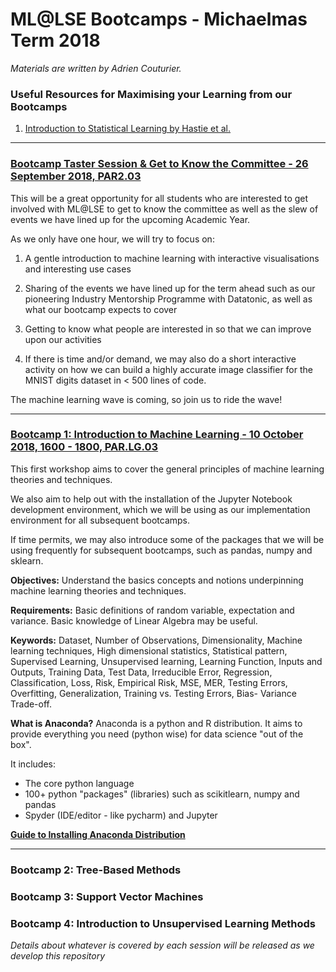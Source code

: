 # ML@LSE Bootcamps - Michaelmas Term 2018
_Materials are written by Adrien Couturier._

### Useful Resources for Maximising your Learning from our Bootcamps
1. [Introduction to Statistical Learning by Hastie et al.](https://www-bcf.usc.edu/~gareth/ISL/)

--- 

### [Bootcamp Taster Session & Get to Know the Committee - 26 September 2018, PAR2.03](/give-it-a-go)

This will be a great opportunity for all students who are interested to get involved with ML@LSE to get to know the committee as well as the slew of events we have lined up for the upcoming Academic Year. 

As we only have one hour, we will try to focus on:
1. A gentle introduction to machine learning with interactive visualisations and interesting use cases
2. Sharing of the events we have lined up for the term ahead such as our pioneering Industry Mentorship Programme with Datatonic, as well as what our bootcamp expects to cover
3. Getting to know what people are interested in so that we can improve upon our activities 

4. If there is time and/or demand, we may also do a short interactive activity on how we can build a highly accurate image classifier for the MNIST digits dataset in < 500 lines of code. 

The machine learning wave is coming, so join us to ride the wave!

---

### [Bootcamp 1: Introduction to Machine Learning - 10 October 2018, 1600 - 1800, PAR.LG.03](/Bootcamp%201)

This first workshop aims to cover the general principles of machine learning theories and techniques. 

We also aim to help out with the installation of the Jupyter Notebook development environment, which we will be using as our implementation environment for all subsequent bootcamps. 

If time permits, we may also introduce some of the packages that we will be using frequently for subsequent bootcamps, such as pandas, numpy and sklearn.

**Objectives:** Understand the basics concepts and notions underpinning machine learning theories and techniques.

**Requirements:** Basic definitions of random variable, expectation and variance. Basic knowledge of Linear Algebra may be useful.

**Keywords:** Dataset, Number of Observations, Dimensionality, Machine learning techniques, High dimensional statistics, Statistical pattern, Supervised Learning, Unsupervised learning, Learning Function, Inputs and Outputs, Training Data, Test Data, Irreducible Error, Regression, Classification, Loss, Risk, Empirical Risk, MSE, MER, Testing Errors, Overfitting, Generalization, Training vs. Testing Errors, Bias- Variance Trade-off.


**What is Anaconda?** 
Anaconda is a python and R distribution. It aims to provide everything you need (python wise) for data science "out of the box".

It includes:
- The core python language
- 100+ python "packages" (libraries) such as scikitlearn, numpy and pandas 
- Spyder (IDE/editor - like pycharm) and Jupyter

[**Guide to Installing Anaconda Distribution**](https://docs.anaconda.com/anaconda/install/)

---

### Bootcamp 2: Tree-Based Methods

### Bootcamp 3: Support Vector Machines 

### Bootcamp 4: Introduction to Unsupervised Learning Methods

_Details about whatever is covered by each session will be released as we develop this repository_

